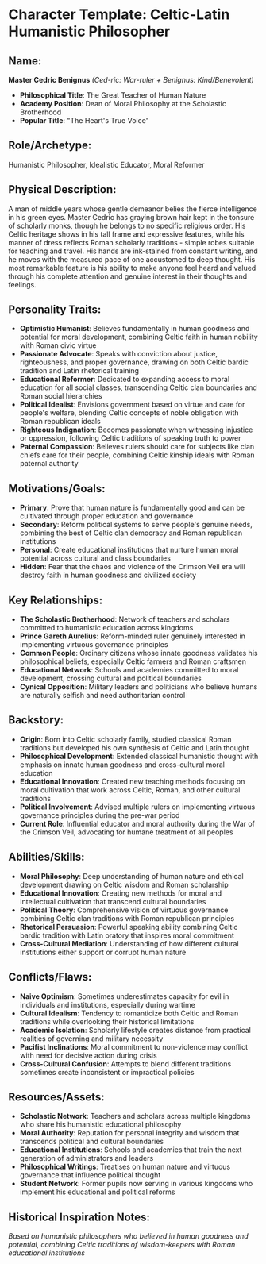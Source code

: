 # Character Template: Celtic-Latin Humanistic Philosopher

## Name:
**Master Cedric Benignus** *(Ced-ric: War-ruler + Benignus: Kind/Benevolent)*
- **Philosophical Title**: The Great Teacher of Human Nature
- **Academy Position**: Dean of Moral Philosophy at the Scholastic Brotherhood
- **Popular Title**: "The Heart's True Voice"

## Role/Archetype:
Humanistic Philosopher, Idealistic Educator, Moral Reformer

## Physical Description:
A man of middle years whose gentle demeanor belies the fierce intelligence in his green eyes. Master Cedric has graying brown hair kept in the tonsure of scholarly monks, though he belongs to no specific religious order. His Celtic heritage shows in his tall frame and expressive features, while his manner of dress reflects Roman scholarly traditions - simple robes suitable for teaching and travel. His hands are ink-stained from constant writing, and he moves with the measured pace of one accustomed to deep thought. His most remarkable feature is his ability to make anyone feel heard and valued through his complete attention and genuine interest in their thoughts and feelings.

## Personality Traits:
- **Optimistic Humanist**: Believes fundamentally in human goodness and potential for moral development, combining Celtic faith in human nobility with Roman civic virtue
- **Passionate Advocate**: Speaks with conviction about justice, righteousness, and proper governance, drawing on both Celtic bardic tradition and Latin rhetorical training
- **Educational Reformer**: Dedicated to expanding access to moral education for all social classes, transcending Celtic clan boundaries and Roman social hierarchies
- **Political Idealist**: Envisions government based on virtue and care for people's welfare, blending Celtic concepts of noble obligation with Roman republican ideals
- **Righteous Indignation**: Becomes passionate when witnessing injustice or oppression, following Celtic traditions of speaking truth to power
- **Paternal Compassion**: Believes rulers should care for subjects like clan chiefs care for their people, combining Celtic kinship ideals with Roman paternal authority

## Motivations/Goals:
- **Primary**: Prove that human nature is fundamentally good and can be cultivated through proper education and governance
- **Secondary**: Reform political systems to serve people's genuine needs, combining the best of Celtic clan democracy and Roman republican institutions
- **Personal**: Create educational institutions that nurture human moral potential across cultural and class boundaries
- **Hidden**: Fear that the chaos and violence of the Crimson Veil era will destroy faith in human goodness and civilized society

## Key Relationships:
- **The Scholastic Brotherhood**: Network of teachers and scholars committed to humanistic education across kingdoms
- **Prince Gareth Aurelius**: Reform-minded ruler genuinely interested in implementing virtuous governance principles
- **Common People**: Ordinary citizens whose innate goodness validates his philosophical beliefs, especially Celtic farmers and Roman craftsmen
- **Educational Network**: Schools and academies committed to moral development, crossing cultural and political boundaries
- **Cynical Opposition**: Military leaders and politicians who believe humans are naturally selfish and need authoritarian control

## Backstory:
- **Origin**: Born into Celtic scholarly family, studied classical Roman traditions but developed his own synthesis of Celtic and Latin thought
- **Philosophical Development**: Extended classical humanistic thought with emphasis on innate human goodness and cross-cultural moral education
- **Educational Innovation**: Created new teaching methods focusing on moral cultivation that work across Celtic, Roman, and other cultural traditions
- **Political Involvement**: Advised multiple rulers on implementing virtuous governance principles during the pre-war period
- **Current Role**: Influential educator and moral authority during the War of the Crimson Veil, advocating for humane treatment of all peoples

## Abilities/Skills:
- **Moral Philosophy**: Deep understanding of human nature and ethical development drawing on Celtic wisdom and Roman scholarship
- **Educational Innovation**: Creating new methods for moral and intellectual cultivation that transcend cultural boundaries
- **Political Theory**: Comprehensive vision of virtuous governance combining Celtic clan traditions with Roman republican principles
- **Rhetorical Persuasion**: Powerful speaking ability combining Celtic bardic tradition with Latin oratory that inspires moral commitment
- **Cross-Cultural Mediation**: Understanding of how different cultural institutions either support or corrupt human nature

## Conflicts/Flaws:
- **Naive Optimism**: Sometimes underestimates capacity for evil in individuals and institutions, especially during wartime
- **Cultural Idealism**: Tendency to romanticize both Celtic and Roman traditions while overlooking their historical limitations
- **Academic Isolation**: Scholarly lifestyle creates distance from practical realities of governing and military necessity
- **Pacifist Inclinations**: Moral commitment to non-violence may conflict with need for decisive action during crisis
- **Cross-Cultural Confusion**: Attempts to blend different traditions sometimes create inconsistent or impractical policies

## Resources/Assets:
- **Scholastic Network**: Teachers and scholars across multiple kingdoms who share his humanistic educational philosophy
- **Moral Authority**: Reputation for personal integrity and wisdom that transcends political and cultural boundaries
- **Educational Institutions**: Schools and academies that train the next generation of administrators and leaders
- **Philosophical Writings**: Treatises on human nature and virtuous governance that influence political thought
- **Student Network**: Former pupils now serving in various kingdoms who implement his educational and political reforms

## Historical Inspiration Notes:
*Based on humanistic philosophers who believed in human goodness and potential, combining Celtic traditions of wisdom-keepers with Roman educational institutions*
